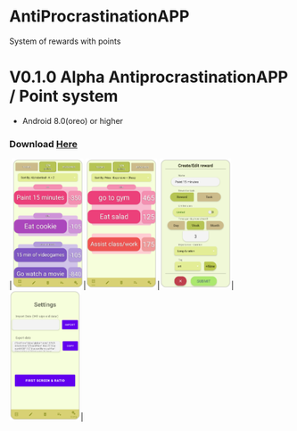 # AntiProcrastinationAPP
System of rewards with points

# V0.1.0 Alpha AntiprocrastinationAPP / Point system
- Android 8.0(oreo) or higher
### Download [Here](https://github.com/Garnicanicolas32/AntiProcrastinationAPP/releases/tag/v0.1.0)

|<img src="/AntiProcrastinationEXTRA/Rewards.png" width="128">|<img src="/AntiProcrastinationEXTRA/Tasks.png" width="128">|<img src="/AntiProcrastinationEXTRA/CreateReward.png" width="128">|<img src="/AntiProcrastinationEXTRA/Config.png" width="128">|



